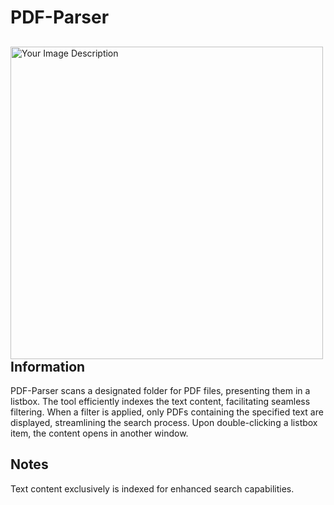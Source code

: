 # PDF-Parser

<div>
  <img src="https://github.com/aleqkzander/PDF-Parser/assets/58694182/eaefb3fc-2a77-4c22-abd2-4dc8707a26c1" alt="Your Image Description" width="500" align="left">

  ## Information
  PDF-Parser scans a designated folder for PDF files, presenting them in a listbox. The tool efficiently indexes the text content, facilitating seamless filtering. When a filter is applied, only PDFs containing the specified text are displayed, streamlining the search 
  process. Upon double-clicking a listbox item, the content opens in another window.

  ## Notes
  Text content exclusively is indexed for enhanced search capabilities.
</div>
